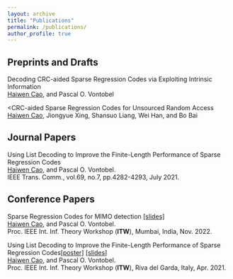 ```yaml
---
layout: archive
title: "Publications"
permalink: /publications/
author_profile: true
---
```


## Preprints and Drafts
Decoding CRC-aided Sparse Regression Codes via Exploiting Intrinsic Information
<br><u>Haiwen Cao</u>, and Pascal O. Vontobel<br>

<CRC-aided Sparse Regression Codes for Unsourced Random Access
<br><u>Haiwen Cao</u>, Jiongyue Xing, Shansuo Liang, Wei Han, and Bo Bai<br>



## Journal Papers
Using List Decoding to Improve the Finite-Length Performance of Sparse Regression Codes
<br> <u>Haiwen Cao</u>, and Pascal O. Vontobel. <br>
IEEE Trans. Comm., vol.69, no.7, pp.4282-4293, July 2021. 


## Conference Papers
Sparse Regression Codes for MIMO detection [[slides]](https://caohaiwen.github.io/files/ITW2022__Presentation.pdf)
<br> <u>Haiwen Cao</u>, and Pascal O. Vontobel. <br>
Proc. IEEE Int. Inf. Theory Workshop (**ITW**), Mumbai, India, Nov. 2022.

Using List Decoding to Improve the Finite-Length Performance of Sparse Regression Codes[[poster]](https://caohaiwen.github.io/files/Poster_CSCIT2021.pdf) [[slides]](https://caohaiwen.github.io/files/ITW2020__Presentation.pdf)
<br> <u>Haiwen Cao</u>, and Pascal O. Vontobel.  <br>
Proc. IEEE Int. Inf. Theory Workshop (**ITW**), Riva del Garda, Italy, Apr. 2021.

